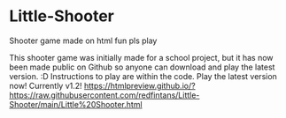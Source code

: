 # Little-Shooter
Shooter game made on html fun pls play

This shooter game was initially made for a school project, but it has now been made public on Github so anyone can download and play the latest version. :D
Instructions to play are within the code.
Play the latest version now! Currently v1.2!
https://htmlpreview.github.io/?https://raw.githubusercontent.com/redfintans/Little-Shooter/main/Little%20Shooter.html
